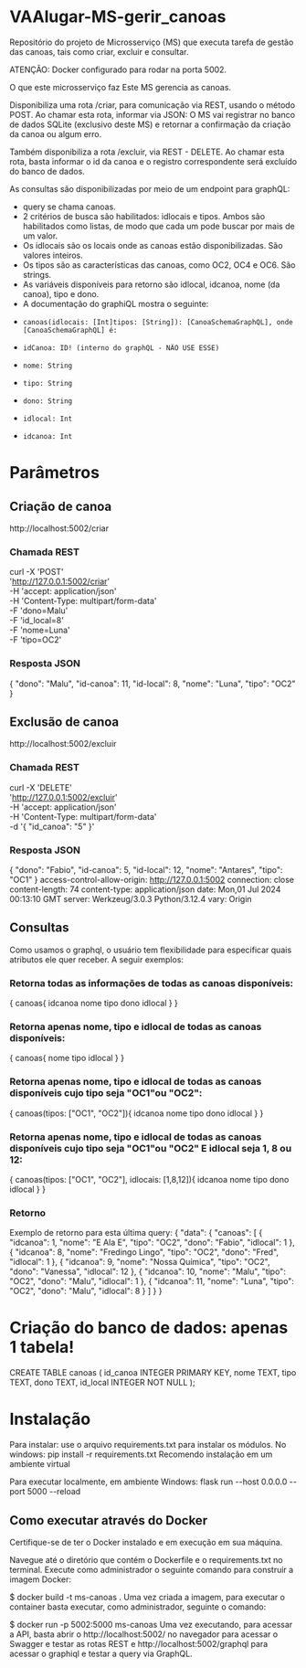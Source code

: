 # VAAlugar-MS-gerir_canoas

Repositório do projeto de Microsserviço (MS) que executa tarefa de gestão das canoas, tais como criar, excluir e consultar.

ATENÇÃO: Docker configurado para rodar na porta 5002.

O que este microsserviço faz
Este MS gerencia as canoas.

Disponibiliza uma rota /criar, para comunicação via REST, usando o método POST. Ao chamar esta rota, informar via JSON: 
O MS vai registrar no banco de dados SQLite (exclusivo deste MS) e retornar a confirmação da criação da canoa ou algum erro.

Também disponibiliza a rota /excluir, via REST - DELETE. Ao chamar esta rota, basta informar o id da canoa e o registro correspondente será excluído do banco de dados.

As consultas são disponibilizadas por meio de um endpoint para graphQL:
- query se chama canoas.
- 2 critérios de busca são habilitados: idlocais e tipos. Ambos são habilitados como listas, de modo que cada um pode buscar por mais de um valor.
- Os idlocais são os locais onde as canoas estão disponibilizadas. São valores inteiros.
- Os tipos são as características das canoas, como OC2, OC4 e OC6. São strings.
- As variáveis disponíveis para retorno são idlocal, idcanoa, nome (da canoa), tipo e dono.
- A documentação do graphiQL mostra o seguinte:
-     canoas(idlocais: [Int]tipos: [String]): [CanoaSchemaGraphQL], onde [CanoaSchemaGraphQL] é:
-     idCanoa: ID! (interno do graphQL - NÃO USE ESSE)
-     nome: String
-     tipo: String
-     dono: String
-     idlocal: Int
-     idcanoa: Int

# Parâmetros
## Criação de canoa
http://localhost:5002/criar
### Chamada REST
curl -X 'POST' \
  'http://127.0.0.1:5002/criar' \
  -H 'accept: application/json' \
  -H 'Content-Type: multipart/form-data' \
  -F 'dono=Malu' \
  -F 'id_local=8' \
  -F 'nome=Luna' \
  -F 'tipo=OC2'

### Resposta JSON
{
  "dono": "Malu",
  "id-canoa": 11,
  "id-local": 8,
  "nome": "Luna",
  "tipo": "OC2"
}

## Exclusão de canoa
http://localhost:5002/excluir
### Chamada REST
curl -X 'DELETE' \
  'http://127.0.0.1:5002/excluir' \
  -H 'accept: application/json' \
  -H 'Content-Type: multipart/form-data' \
  -d '{
  "id_canoa": "5"
}'

### Resposta JSON
{
  "dono": "Fabio",
  "id-canoa": 5,
  "id-local": 12,
  "nome": "Antares",
  "tipo": "OC1"
}
 access-control-allow-origin: http://127.0.0.1:5002 
 connection: close 
 content-length: 74 
 content-type: application/json 
 date: Mon,01 Jul 2024 00:13:10 GMT 
 server: Werkzeug/3.0.3 Python/3.12.4 
 vary: Origin 

 ## Consultas
 Como usamos o graphql, o usuário tem flexibilidade para especificar quais atributos ele quer receber. A seguir exemplos:

 ### Retorna todas as informações de todas as canoas disponíveis:
 {
  canoas{
    idcanoa
    nome
    tipo
    dono
    idlocal
  }
}

### Retorna apenas nome, tipo e idlocal de todas as canoas disponíveis:
 {
  canoas{
    nome
    tipo
    idlocal
  }
}

### Retorna apenas nome, tipo e idlocal de todas as canoas disponíveis cujo tipo seja "OC1"ou "OC2":
{
  canoas(tipos: ["OC1", "OC2"]){
    idcanoa
    nome
    tipo
    dono
    idlocal
  }
}

### Retorna apenas nome, tipo e idlocal de todas as canoas disponíveis cujo tipo seja "OC1"ou "OC2" E idlocal seja 1, 8 ou 12:
{
  canoas(tipos: ["OC1", "OC2"], idlocais: [1,8,12]){
    idcanoa
    nome
    tipo
    dono
    idlocal
  }
}

### Retorno
Exemplo de retorno para esta última query:
{
  "data": {
    "canoas": [
      {
        "idcanoa": 1,
        "nome": "E Ala E",
        "tipo": "OC2",
        "dono": "Fabio",
        "idlocal": 1
      },
      {
        "idcanoa": 8,
        "nome": "Fredingo Lingo",
        "tipo": "OC2",
        "dono": "Fred",
        "idlocal": 1
      },
      {
        "idcanoa": 9,
        "nome": "Nossa Química",
        "tipo": "OC2",
        "dono": "Vanessa",
        "idlocal": 12
      },
      {
        "idcanoa": 10,
        "nome": "Malu",
        "tipo": "OC2",
        "dono": "Malu",
        "idlocal": 1
      },
      {
        "idcanoa": 11,
        "nome": "Luna",
        "tipo": "OC2",
        "dono": "Malu",
        "idlocal": 8
      }
    ]
  }
}

# Criação do banco de dados: apenas 1 tabela!
CREATE TABLE canoas (
    id_canoa  INTEGER PRIMARY KEY,
    nome      TEXT,
    tipo      TEXT,
    dono      TEXT,
    id_local  INTEGER NOT NULL
);

# Instalação
Para instalar: use o arquivo requirements.txt para instalar os módulos. No windows: pip install -r requirements.txt Recomendo instalação em um ambiente virtual

Para executar localmente, em ambiente Windows: flask run --host 0.0.0.0 --port 5000 --reload

## Como executar através do Docker
Certifique-se de ter o Docker instalado e em execução em sua máquina.

Navegue até o diretório que contém o Dockerfile e o requirements.txt no terminal. Execute como administrador o seguinte comando para construir a imagem Docker:

$ docker build -t ms-canoas .
Uma vez criada a imagem, para executar o container basta executar, como administrador, seguinte o comando:

$ docker run -p 5002:5000 ms-canoas
Uma vez executando, para acessar a API, basta abrir o http://localhost:5002/ no navegador para acessar o Swagger e testar as rotas REST e http://localhost:5002/graphql para acessar o graphiql e testar a query via GraphQL. 
